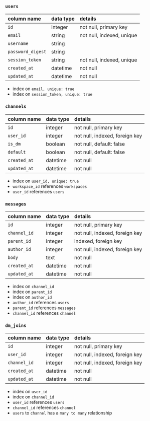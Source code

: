 ### `users`

| column name      | data type | details                        |
|:-----------------|:----------|:-------------------------------|
| `id`             | integer   | not null, primary key          |
| `email`          | string    | not null, indexed, unique      |
| `username`       | string    |                                |
| `password_digest`| string    |                                |
| `session_token`  | string    | not null, indexed, unique      |
| `created_at`     | datetime  | not null                       |
| `updated_at`     | datetime  | not null                       |

* index on `email, unique: true`
* index on `session_token, unique: true`

### `channels`

| column name    | data type | details                        |
|:---------------|:----------|:-------------------------------|
| `id`           | integer   | not null, primary key          |
| `user_id`      | integer   | not null, indexed, foreign key |
| `is_dm`        | boolean   | not null, default: false       |
| `default`      | boolean   | not null, default: false       |
| `created_at`   | datetime  | not null                       |
| `updated_at`   | datetime  | not null                       |

* index on `user_id, unique: true`
* `workspace_id` references `workspaces`
* `user_id` references `users`

### `messages`

| column name         | data type | details                        |
|:--------------------|:----------|:-------------------------------|
| `id`                | integer   | not null, primary key          |
| `channel_id`        | integer   | not null, indexed, foreign key |
| `parent_id`         | integer   | indexed, foreign key           |
| `author_id`         | integer   | not null, indexed, foreign key |
| `body`              | text      | not null                       |
| `created_at`        | datetime  | not null                       |
| `updated_at`        | datetime  | not null                       |

* index on `channel_id`
* index on `parent_id`
* index on `author_id`
* `author_id` references `users`
* `parent_id` references `messages`
* `channel_id` references `channel`

### `dm_joins`
| column name    | data type | details                        |
|:---------------|:----------|:-------------------------------|
| `id`           | integer   | not null, primary key          |
| `user_id`      | integer   | not null, indexed, foreign key |
| `channel_id`   | integer   | not null, indexed, foreign key |
| `created_at`   | datetime  | not null                       |
| `updated_at`   | datetime  | not null                       |

* index on `user_id`
* index on `channel_id`
* `user_id` references `users`
* `channel_id` references `channel`
* `users` to `channel` has a `many to many` relationship